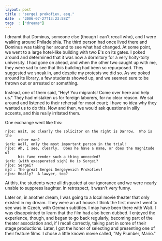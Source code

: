 ```yaml
---
layout: post
title : "sergei prokofiev, esq."
date  : "2006-07-27T13:23:58Z"
tags  : ["dreams"]
---
```

I dreamt that Dominus, someone else (though I can't recall who), and I were
walking around Philadelphia.  The third person had once lived there and Dominus
was taking her around to see what had changed.  At some point, we went to a
large hotel-like building with two E's on its gates.  I poked around and
determined that it was now a dormitory for a very hoity-toity university.  I
had gone on ahead, and when the other two caught up with me, they were sad to
see that this building had been so repurposed.   They suggested we sneak in,
and despite my protests we did so.  As we poked around its library, a few
students showed up, and we seemed sure to be thrown out or arrested or
something.

Instead, one of them said, "Hey!  You migrants!  Come over here and help us."
They had mistaken us for foreign laborers, for no clear reason.  We sat around
and listened to their rehersal for moot court; I have no idea why they wanted
us to do this.  Now and then, we would ask questions in silly accents, and
this really irritated them.

One exchange went like this:

    rjbs: Wait, so clearly the solicitor on the right is Darrow.  Who is the
          other man?
    jerk: Well, only the most important person in the trial!
    rjbs: Ah, I see, clearly.  Does he have a name, or does the magnitude of
          his fame render such a thing unneeded?
    jerk: (with exasperated sigh) He is Sergei?
    rjbs: Sergei?
    mjd : The great Sergei Sergeyevich Prokofiev!
    rjbs: Really?  A lawyer, too?
    
At this, the students were all disgusted at our ignorance and we were nearly
unable to suppress laughter.  In retrospect, it wasn't very funny.

Later on, in another dream, I was going to a local movie theater that only
existed in my dream.  They were an art house.  I think the first movie I went
to see was in Czech, with German subtitles.  I may have been there with Walt.
I was disappointed to learn that the film had also been dubbed.  I enjoyed the
experience, though, and began to go back regularly, becoming part of the
theater association and, if I recall correctly, taking part in some of their
stage productions.  Later, I got the honor of selecting and presenting one of
their feature films.  I chose a little known movie called, "My Plumber, Mario."

